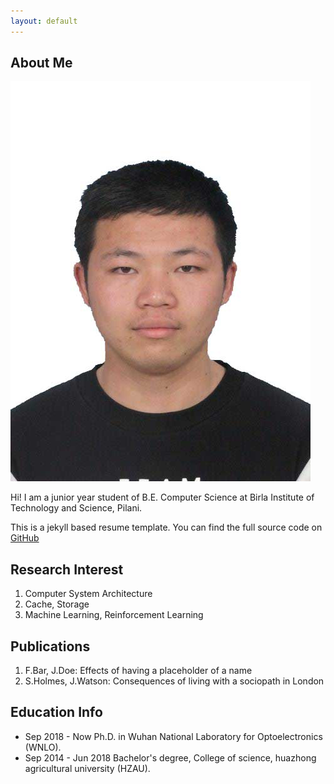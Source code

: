 ```yaml
---
layout: default
---
```


## About Me

<img class="profile-picture" src="sherlock.jpg">

Hi! I am a junior year student of B.E. Computer Science at Birla Institute of Technology and Science, Pilani.

This is a jekyll based resume template. You can find the full source code on [GitHub](https://github.com/bk2dcradle/researcher)

## Research Interest

1. Computer System Architecture
2. Cache, Storage
3. Machine Learning, Reinforcement Learning

## Publications

1. F.Bar, J.Doe: Effects of having a placeholder of a name
2. S.Holmes, J.Watson: Consequences of living with a sociopath in London

## Education Info

* Sep 2018 - Now Ph.D. in Wuhan National Laboratory for Optoelectronics (WNLO).
* Sep 2014 - Jun 2018 Bachelor's degree, College of science, huazhong agricultural university (HZAU).
